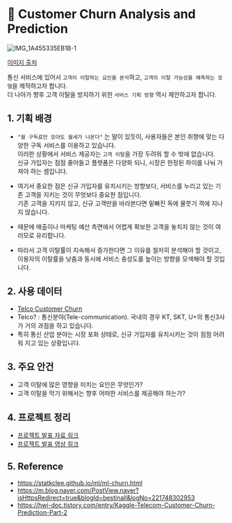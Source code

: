 # 🛒 Customer Churn Analysis and Prediction
![IMG_1A455335EB1B-1](https://user-images.githubusercontent.com/75603262/129148439-3aeb4696-9889-40de-b776-6dcfef3d3c2b.jpeg)

[이미지 출처](https://deepnote.com/@deepnote/Customer-churn-prediction-X72VJtv7S-C-KbrWOJ7SSA)

통신 서비스에 있어서 `고객이 이탈하는 요인을 분석`하고, `고객의 이탈 가능성을 예측하는 모델`을 제작하고자 합니다.  
더 나아가 향후 고객 이탈을 방지하기 위한 `서비스 기획 방향` 역시 제안하고자 합니다.

## 1. 기획 배경
- `"월 구독료만 모아도 월세가 나온다"` 는 말이 있듯이, 사용자들은 본인 취향에 맞는 다양한 구독 서비스를 이용하고 있습니다.  
    이러한 상황에서 서비스 제공자는 `고객 이탈`을 가장 두려워 할 수 밖에 없습니다.  
    신규 가입자는 점점 줄어들고 플랫폼은 다양화 되니, 시장은 한정된 파이를 나눠 가져야 하는 셈입니다.

- 여기서 중요한 점은 신규 가입자를 유치시키는 방향보다, 서비스를 누리고 있는 기존 고객을 지키는 것이 무엇보다 중요한 점입니다.  
    기존 고객을 지키지 않고, 신규 고객만을 바라본다면 밑빠진 독에 물붓기 격에 지나지 않습니다.
- 때문에 매출이나 마케팅 예산 측면에서 어렵게 확보한 고객을 놓치지 않는 것이 여러모로 유리합니다.
- 따라서 고객 이탈률이 지속해서 증가한다면 그 이유를 철저히 분석해야 할 것이고,  
    이용자의 이탈률을 낮춤과 동시에 서비스 충성도를 높이는 방향을 모색해야 할 것입니다.

## 2. 사용 데이터
- [Telco Customer Churn](https://www.kaggle.com/blastchar/telco-customer-churn)
- Telco? : 통신분야(Tele-communication). 국내의 경우 KT, SKT, U+의 통신3사가 거의 과점을 하고 있습니다.
- 특히 통신 산업 분야는 시장 포화 상태로, 신규 가입자를 유치시키는 것이 점점 어려워 지고 있는 상황입니다.
    
## 3. 주요 안건
- 고객 이탈에 많은 영향을 미치는 요인은 무엇인가?
- 고객 이탈을 막기 위해서는 향후 어떠한 서비스를 제공해야 하는가?

## 4. 프로젝트 정리
- [프로젝트 발표 자료 링크](https://github.com/hyewonsonn/Project_Customer-Churn/blob/main/AI_02_%E1%84%89%E1%85%A9%E1%86%AB%E1%84%92%E1%85%A8%E1%84%8B%E1%85%AF%E1%86%AB_CS1.pdf)
- [프로젝트 발표 영상 링크](https://www.youtube.com/watch?v=lz15ZSihv-4)

## 5. Reference
* https://statkclee.github.io/ml/ml-churn.html
* https://m.blog.naver.com/PostView.naver?isHttpsRedirect=true&blogId=bestinall&logNo=221748302953
* https://hwi-doc.tistory.com/entry/Kaggle-Telecom-Customer-Churn-Prediction-Part-2

